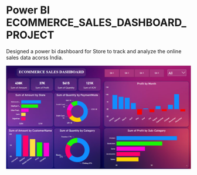 # Power BI ECOMMERCE_SALES_DASHBOARD_PROJECT 

Designed a power bi dashboard for  Store to track and analyze the online sales data acorss India.


![ECOMMERCESALESDASHBOARD](https://github.com/Aman7385/ECOMMERCE_SALES_DASHBOARD/blob/main/ECOMMERCE%20SALES%20DASHBOARD%20IMAGE.png)
